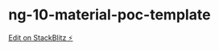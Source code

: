 # ng-10-material-poc-template

[Edit on StackBlitz ⚡️](https://stackblitz.com/edit/ng-10-material-poc-template)